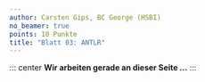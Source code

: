 ```yaml
---
author: Carsten Gips, BC George (HSBI)
no_beamer: true
points: 10 Punkte
title: "Blatt 03: ANTLR"
---
```


::: center
**Wir arbeiten gerade an dieser Seite ...**
:::

<!--
# Zusammenfassung

Ziel dieses Aufgabenblattes ist die Erstellung eines einfachen *Pretty Printers* für
eine einfache fiktive Sprache mit Expressions und Kontrollstrukturen.

Dazu werden Sie eine passende kontextfreie Grammatik definieren mit Lexer- und
Parser-Regeln und dabei auch übliche Vorrangregeln beachten.

Für diese Grammatik erstellen Sie mit Hilfe von ANTLR einen Lexer und einen Parser,
die zu einem Eingabeprogramm einen Parse-Tree erzeugen.

Den im Parse-Tree repräsentierten Code des Eingabeprogramms können Sie mit Hilfe
einer Traversierung konsistent eingerückt wieder auf der Standardausgabe ausgeben -
das ist der *Pretty Printer*.

Sie werden merken, dass viele Strukturen im Parse-Tree für diese Aufgabe nicht
relevant sind und den Baum mit einer weiteren Traversierung in einen vereinfachten
Baum, den sogenannten Abstract-Syntex-Tree (*AST*), transformieren und diesen erneut
als formatierten Code auf der Konsole ausgeben.

# Methodik

Nutzen Sie das
[Starter-Projekt](https://github.com/Compiler-CampusMinden/student-support-code-template)
in der Vorgabe.

Laden Sie sich das Projekt herunter, binden Sie es in Ihre IDE ein und vergewissern
Sie sich, dass alles funktioniert: Führen Sie das enthaltene Programm aus, ändern
Sie die mitgelieferten Beispielgrammatik.

Bauen Sie dann Ihre Grammatik für die Aufgabe schrittweise auf. Testen Sie diese mit
Hilfe der Beispielprogramme der Zielsprache (s.u.) und überlegen Sie sich selbst
weitere Code-Schnipsel, die Sie mit Ihrem Parser einlesen bzw. die Ihr Parser
zurückweisen sollte.[^1] Es empfiehlt sich, in dieser Phase mit dem [ANTLR-Plugin
für IntelliJ](https://plugins.jetbrains.com/plugin/7358-antlr-v4) zu arbeiten.

Erkunden Sie dann die Strukturen Ihres Parse-Trees. Diese sind an die Regeln Ihrer
Grammatik gekoppelt und sind deshalb so individuell wie Ihre Grammatik. Mit einer
Traversierung des Baumes können Sie die gewünschte Ausgabe programmieren und auch
die Erstellung des vereinfachten Baumes (AST).

# Sprachdefinition

Ein Programm besteht aus einer oder mehreren Anweisungen (*Statements*).

## Anweisungen (*Statements*)

Eine Anweisung ist eine einzeilige Befehlsfolge, beispielsweise eine Zuweisung oder
eine Operation. Sie muss immer mit einem Newline abgeschlossen werden. Eine
Anweisung hat keinen Wert.

``` python
a := 10 - 5  # Zuweisung des Ausdruckes 10-5 (Integer-Wert 5) an die Variable a
b := "foo"   # Zuweisung des Ausdrucks "foo" (String) an die Variable b
```

Kontrollstrukturen (s.u.) zählen ebenfalls als Anweisungen.

## Ausdrücke (*Expressions*)

Die einfachsten Ausdrücke sind Integer- oder String-Literale. Variablen sind
ebenfalls Ausdrücke. Komplexere Ausdrücke werden mit Hilfe von Operationen gebildet,
dabei sind die Operanden jeweils auch wieder Ausdrücke. Ein Ausdruck hat/ergibt
immer einen Wert.

Die Operatoren besitzen eine Rangfolge, um verschachtelte Operationen aufzulösen.
Sie dürfen daher nicht einfach von links nach rechts aufgelöst werden. Die Rangfolge
der Operatoren entspricht der üblichen Semantik (vgl. Java, C, Python).

Es gibt in unserer Sprache folgende Operationen mit der üblichen Semantik:

### Vergleichsoperatoren

| Operation    | Operator |
|:-------------|:--------:|
| Gleichheit   |   `==`   |
| Ungleichheit |   `!=`   |
| Größer       |   `>`    |
| Kleiner      |   `<`    |

### Arithmetische Operatoren

| Operation                            | Operator |
|:-------------------------------------|:--------:|
| Addition / String-Literal-Verkettung |   `+`    |
| Subtraktion                          |   `-`    |
| Multiplikation                       |   `*`    |
| Division                             |   `/`    |

### Beispiele für Ausdrücke

``` python
10 - 5  # Der Integer-Wert 5
"foo"   # Der String "foo"
a       # Wert der Variablen a
a + b   # Ergebnis der Addition der Variablen a und b
```

## Bezeichner

Werden zur Bezeichnung von Variablen verwendet. Sie bestehen aus einer Zeichenkette
der Zeichen `a-z`,`A-Z`, `0-9`, `_`. Bezeichner dürfen nicht mit einer Ziffer `0-9`
beginnen.

## Variablen

Variablen bestehen aus einem eindeutigen Bezeichner (Variablennamen). Den Variablen
können Werte zugewiesen werden und Variablen können als Werte verwendet werden. Die
Zuweisung erfolgt mithilfe des `:=`-Operators. Auf der rechten Seite der Zuweisung
können auch Ausdrücke stehen.

``` python
a := 5      # Zuweisung des Wertes 5 an die Variable a
a := 2 + 3  # Zuweisung des Wertes 5 an die Variable a
```

## Kommentare

Kommentare werden durch das Zeichen `#` eingeleitet und umfassen sämtliche Zeichen
bis zum nächsten Newline.

## Kontrollstrukturen

### While-Schleife

While-Schleifen werden mit dem Schlüsselwort `while` eingeleitet. Sie bestehen im
Weiteren aus einer Bedingung, die durch ein `do` abgeschlossen wird, einer Folge von
Anweisungen und werden mit dem Schlüsselwort `end` abgeschlossen.

Die Bedingung kann aus einem Vergleichsausdruck bestehen.

``` python
while <Bedingung> do
    <Anweisung_1>
    <Anweisung_2>
end
```

``` python
a := 10
b := 0
while a >= 0 do
    a := a - 1
    b := b + 9
end
```

### Bedingte Anweisung (If-Else)

Eine bedingte Anweisung besteht immer aus genau einer `if`-Anweisung, gefolgt von
einer Bedingung, die mit einem `do` abgeschlossen wird und einer Folge von
Anweisungen.

Danach wird die bedingte Anweisung entweder mit dem Schlüsselwort `end`
abgeschlossen oder es folgt genau ein `else`-Teil.

Ein `else`-Teil wird mit dem Schlüsselwort `else` eingeleitet. Darauf folgt ein `do`
und eine Folge von Anweisungen. Der `else`-Teil wird mit dem Schlüsselwort `end`
abgeschlossen.

``` python
if <Bedingung> do
    <Anweisung_1>
    <Anweisung_2>
end
```

``` python
if <Bedingung> do
    <Anweisung>
else do
    <Anweisung>
end
```

``` python
a := "abc"
if a < "abc" do
    a := "wuppie"
else do
    a := "nope"
end
```

## Datentypen

Unsere Sprache hat zwei eingebaute Datentypen, für die entsprechende Literale
erkannt werden müssen:

| Datentyp | Definition der Literale                                       |
|:---------|:--------------------------------------------------------------|
| `int`    | eine beliebige Folge der Ziffern `0-9`                        |
| `string` | eine beliebige Folge von ASCII-Zeichen, eingeschlossen in `"` |

Die Sprache ist dynamisch typisiert, d.h. beim Parsen werden Ihnen keine Typ-Angaben
im Code begegnen. Aber Sie müssen die entsprechenden Werte (Literale) parsen können.

## Beispiele

``` python
a := "wuppie fluppie"
```

``` python
a := 0
if 10 < 1 do
    a := 42
else do
    a := 7
end
```

# Aufgaben

## A3.1: Grammatik (4P)

Definieren Sie für die obige Sprache eine geeignete ANTLR-Grammatik.

Sie werden sowohl Lexer- als auch (rekursive) Parser-Regeln benötigen. Beachten Sie
die üblichen Vorrangregeln für die Operatoren, orientieren Sie sich hier an Sprachen
wie Java oder Python oder C.

## A3.2: Pretty Printer (3P)

Erzeugen Sie mithilfe der Grammatik und ANTLR einen Lexer und Parser. Damit können
Sie syntaktisch korrekte Eingabe-Programme in einen Parse-Tree überführen.

Programmieren Sie eine Traversierung Ihres Parse-Trees, in der Sie syntaktisch
korrekte Programme konsistent eingerückt ausgeben können.

Jede Anweisung soll auf einer eigenen Zeile stehen. Die Einrückung soll mit
Leerzeichen erfolgen und konsistent sein. Sie brauchen keine Begrenzung der
Zeilenlänge implementieren.

Demonstrieren Sie die Fähigkeiten an mehreren Beispielen mit unterschiedlicher
Komplexität.

Beispiel:

Aus

``` python
a     := 0
    if    10 < 1
       do
a    :=     42      # Zuweisung des Wertes 42 an die Variable a
else do
        a :=      7
  end
```

soll

``` python
a := 0
if 10 < 1 do
    a := 42
else do
    a := 7
end
```

werden.

**Hinweis**: Es geht nur um die Ausgabe syntaktisch korrekter Programme. Sie
brauchen sich um die Semantik (z.B. passende Typen wie etwa keine Multiplikation von
Strings mit Integern o.ä.) noch keine Gedanken machen! Achten Sie auf die korrekten
Einrücktiefen. Die Zeilenlänge spielt hier keine Rolle, es wird einfach direkt nach
jedem Statement umgebrochen (bzw. wie bei den Kontrollstrukturen gezeigt).

**Hinweis**: Das Thema Pretty Printing ist interessant und kann recht schnell
ziemlich aufwändig werden. Sie finden im Paper ["A prettier
printer"](https://homepages.inf.ed.ac.uk/wadler/papers/prettier/prettier.pdf) von
Philip Wadler [@wadler2003prettier] und im Blog ["The Hardest Program I've Ever
Written"](https://journal.stuffwithstuff.com/2015/09/08/the-hardest-program-ive-ever-written/)
von Bob Nystrom [@Nystrom2015] gut geschriebene Beiträge, um tiefer in die Materie
einzusteigen.

## A3.3: AST (3P)

Beim Parsen bekommen Sie von ANTLR einen Parse-Tree zurück, der direkt die Struktur
Ihrer Grammatik widerspiegelt. Die einzelnen Zweige sind damit in der Regel aber
auch viel zu tief verschachtelt.

Überlegen Sie sich, welche Informationen/Knoten Sie für die formatierte Ausgabe
wirklich benötigen - das ist Ihr Abstract-Syntex-Tree (*AST*).

Programmieren Sie eine Transformation des Parse-Tree in die von Ihnen hier
formulierten AST-Strukturen. Dies können Sie beispielsweise mit einer passenden
Traversierung (Visitor-Pattern) erreichen.

Passen Sie den Pretty-Printer so an, dass er auch den AST ausgeben kann. (Alternativ
können auch einen zweiten Pretty-Printer für den AST implementieren.)

[^1]: Um den Text lesbar zu halten, wird hier oft nur von "Parser" gesprochen -
    gemeint ist aber die gesamte auf diesem Blatt zu erstellende Toolchain: Lexer -
    Parser - AST - Ausgabe.
-->
